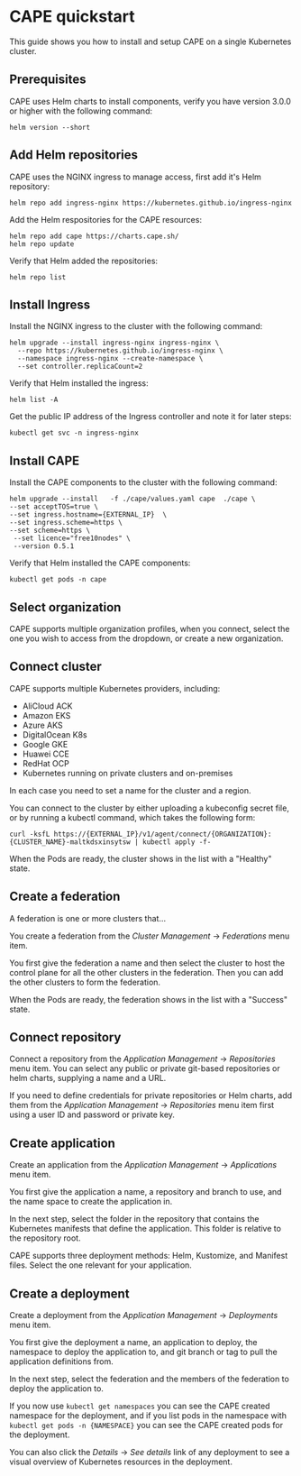 # CAPE quickstart

This guide shows you how to install and setup CAPE on a single Kubernetes cluster.

## Prerequisites

CAPE uses Helm charts to install components, verify you have version 3.0.0 or higher with the following command:

```shell
helm version --short
```

## Add Helm repositories

CAPE uses the NGINX ingress to manage access, first add it's Helm repository:

```shell
helm repo add ingress-nginx https://kubernetes.github.io/ingress-nginx
```

Add the Helm respositories for the CAPE resources:

```shell
helm repo add cape https://charts.cape.sh/
helm repo update
```

Verify that Helm added the repositories:

```shell
helm repo list
```

## Install Ingress

Install the NGINX ingress to the cluster with the following command:

```shell
helm upgrade --install ingress-nginx ingress-nginx \
  --repo https://kubernetes.github.io/ingress-nginx \
  --namespace ingress-nginx --create-namespace \
  --set controller.replicaCount=2
```

Verify that Helm installed the ingress:

```shell
helm list -A
```

Get the public IP address of the Ingress controller and note it for later steps:

```shell
kubectl get svc -n ingress-nginx
```

## Install CAPE

Install the CAPE components to the cluster with the following command:

<!-- TODO: Explain further -->

```shell
helm upgrade --install   -f ./cape/values.yaml cape  ./cape \
--set acceptTOS=true \
--set ingress.hostname={EXTERNAL_IP}  \
--set ingress.scheme=https \
--set scheme=https \
 --set licence="free10nodes" \
 --version 0.5.1
```

Verify that Helm installed the CAPE components:

```shell
kubectl get pods -n cape
```

## Select organization

<!-- TODO: Screenshot -->

CAPE supports multiple organization profiles, when you connect, select the one you wish to access from the dropdown, or create a new organization.

## Connect cluster

CAPE supports multiple Kubernetes providers, including:

- AliCloud ACK
- Amazon EKS
- Azure AKS
- DigitalOcean K8s
- Google GKE
- Huawei CCE
- RedHat OCP
- Kubernetes running on private clusters and on-premises

In each case you need to set a name for the cluster and a region.

You can connect to the cluster by either uploading a kubeconfig secret file, or by running a kubectl command, which takes the following form:

```shell
curl -ksfL https://{EXTERNAL_IP}/v1/agent/connect/{ORGANIZATION}:{CLUSTER_NAME}-maltkdsxinsytsw | kubectl apply -f-
```

When the Pods are ready, the cluster shows in the list with a "Healthy" state.

<!-- TODO: SCREENSHOT -->

## Create a federation

A federation is one or more clusters that…

You create a federation from the _Cluster Management_ -> _Federations_ menu item.

You first give the federation a name and then select the cluster to host the control plane for all the other clusters in the federation. Then you can add the other clusters to form the federation.

When the Pods are ready, the federation shows in the list with a "Success" state.

<!-- TODO: Order and structure -->

## Connect repository

Connect a repository from the _Application Management_ -> _Repositories_ menu item. You can select any public or private git-based repositories or helm charts, supplying a name and a URL.

If you need to define credentials for private repositories or Helm charts, add them from the _Application Management_ -> _Repositories_ menu item first using a user ID and password or private key.

## Create application

Create an application from the _Application Management_ -> _Applications_ menu item.

You first give the application a name, a repository and branch to use, and the name space to create the application in.

In the next step, select the folder in the repository that contains the Kubernetes manifests that define the application. This folder is relative to the repository root.

CAPE supports three deployment methods: Helm, Kustomize, and Manifest files. Select the one relevant for your application.

## Create a deployment

Create a deployment from the _Application Management_ -> _Deployments_ menu item.

You first give the deployment a name, an application to deploy, the namespace to deploy the application to, and git branch or tag to pull the application definitions from.

In the next step, select the federation and the members of the federation to deploy the application to.

If you now use `kubectl get namespaces` you can see the CAPE created namespace for the deployment, and if you list pods in the namespace with `kubectl get pods -n {NAMESPACE}` you can see the CAPE created pods for the deployment.

You can also click the _Details_ -> _See details_ link of any deployment to see a visual overview of Kubernetes resources in the deployment.

<!-- TODO: Access application? -->
